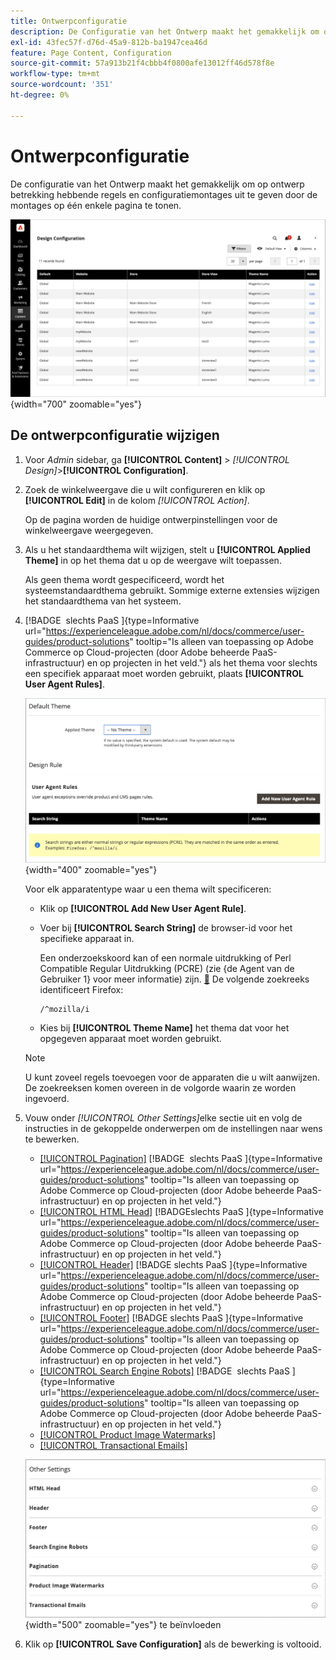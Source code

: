 ```yaml
---
title: Ontwerpconfiguratie
description: De Configuratie van het Ontwerp maakt het gemakkelijk om op ontwerp betrekking hebbende regels en configuratiemontages uit te geven door de montages op één enkele pagina te tonen.
exl-id: 43fec57f-d76d-45a9-812b-ba1947cea46d
feature: Page Content, Configuration
source-git-commit: 57a913b21f4cbbb4f0800afe13012ff46d578f8e
workflow-type: tm+mt
source-wordcount: '351'
ht-degree: 0%

---
```


# Ontwerpconfiguratie

De configuratie van het Ontwerp maakt het gemakkelijk om op ontwerp betrekking hebbende regels en configuratiemontages uit te geven door de montages op één enkele pagina te tonen.

![ pagina van de Configuratie van het Ontwerp ](./assets/configuration.png){width="700" zoomable="yes"}

## De ontwerpconfiguratie wijzigen

1. Voor _Admin_ sidebar, ga **[!UICONTROL Content]** > _[!UICONTROL Design]_>**[!UICONTROL Configuration]**.

1. Zoek de winkelweergave die u wilt configureren en klik op **[!UICONTROL Edit]** in de kolom _[!UICONTROL Action]_.

   Op de pagina worden de huidige ontwerpinstellingen voor de winkelweergave weergegeven.

1. Als u het standaardthema wilt wijzigen, stelt u **[!UICONTROL Applied Theme]** in op het thema dat u op de weergave wilt toepassen.

   Als geen thema wordt gespecificeerd, wordt het systeemstandaardthema gebruikt. Sommige externe extensies wijzigen het standaardthema van het systeem.

1. [!BADGE &#x200B; slechts PaaS &#x200B;]{type=Informative url="https://experienceleague.adobe.com/nl/docs/commerce/user-guides/product-solutions" tooltip="Is alleen van toepassing op Adobe Commerce op Cloud-projecten (door Adobe beheerde PaaS-infrastructuur) en op projecten in het veld."} als het thema voor slechts een specifiek apparaat moet worden gebruikt, plaats **[!UICONTROL User Agent Rules]**.

   ![ Gebruiker-Agent Regels ](./assets/configuration-user-agent-rules.png){width="400" zoomable="yes"}

   Voor elk apparatentype waar u een thema wilt specificeren:

   - Klik op **[!UICONTROL Add New User Agent Rule]**.

   - Voer bij **[!UICONTROL Search String]** de browser-id voor het specifieke apparaat in.

     Een onderzoekskoord kan of een normale uitdrukking of Perl Compatible Regular Uitdrukking (PCRE) (zie {de Agent van de Gebruiker 1} voor meer informatie) zijn. [&#128279;](https://en.wikipedia.org/wiki/User_agent) De volgende zoekreeks identificeert Firefox:

         /^mozilla/i
     
   - Kies bij **[!UICONTROL Theme Name]** het thema dat voor het opgegeven apparaat moet worden gebruikt.

   >[!NOTE]
   >
   >U kunt zoveel regels toevoegen voor de apparaten die u wilt aanwijzen. De zoekreeksen komen overeen in de volgorde waarin ze worden ingevoerd.

1. Vouw onder _[!UICONTROL Other Settings]_&#x200B;elke sectie uit en volg de instructies in de gekoppelde onderwerpen om de instellingen naar wens te bewerken.

   - [[!UICONTROL Pagination]](../catalog/navigation-product-listings.md#pagination-controls) [!BADGE &#x200B; slechts PaaS &#x200B;]{type=Informative url="https://experienceleague.adobe.com/nl/docs/commerce/user-guides/product-solutions" tooltip="Is alleen van toepassing op Adobe Commerce op Cloud-projecten (door Adobe beheerde PaaS-infrastructuur) en op projecten in het veld."}
   - [[!UICONTROL HTML Head]](page-setup.md#html-head) [!BADGE &#x200B; slechts PaaS &#x200B;]{type=Informative url="https://experienceleague.adobe.com/nl/docs/commerce/user-guides/product-solutions" tooltip="Is alleen van toepassing op Adobe Commerce op Cloud-projecten (door Adobe beheerde PaaS-infrastructuur) en op projecten in het veld."}
   - [[!UICONTROL Header]](page-setup.md#header) [!BADGE &#x200B; slechts PaaS &#x200B;]{type=Informative url="https://experienceleague.adobe.com/nl/docs/commerce/user-guides/product-solutions" tooltip="Is alleen van toepassing op Adobe Commerce op Cloud-projecten (door Adobe beheerde PaaS-infrastructuur) en op projecten in het veld."}
   - [[!UICONTROL Footer]](page-setup.md#footer) [!BADGE &#x200B; slechts PaaS &#x200B;]{type=Informative url="https://experienceleague.adobe.com/nl/docs/commerce/user-guides/product-solutions" tooltip="Is alleen van toepassing op Adobe Commerce op Cloud-projecten (door Adobe beheerde PaaS-infrastructuur) en op projecten in het veld."}
   - [[!UICONTROL Search Engine Robots]](../merchandising-promotions/seo-overview.md#search-engine-robots) [!BADGE &#x200B; slechts PaaS &#x200B;]{type=Informative url="https://experienceleague.adobe.com/nl/docs/commerce/user-guides/product-solutions" tooltip="Is alleen van toepassing op Adobe Commerce op Cloud-projecten (door Adobe beheerde PaaS-infrastructuur) en op projecten in het veld."}
   - [[!UICONTROL Product Image Watermarks]](../catalog/product-image.md#watermarks)
   - [[!UICONTROL Transactional Emails]](../systems/email-templates.md#configure-email-templates)

   ![ Andere montages om ontwerp ](./assets/configuration-other-settings.png){width="500" zoomable="yes"} te beïnvloeden

1. Klik op **[!UICONTROL Save Configuration]** als de bewerking is voltooid.
